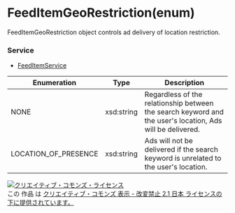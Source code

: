 # FeedItemGeoRestriction(enum)
FeedItemGeoRestriction object controls ad delivery of location restriction.

### Service
+ [FeedItemService](../services/FeedItemService.md)

| Enumeration | Type | Description |
|---|---|---|
| NONE | xsd:string | Regardless of the relationship between the search keyword and the user's location, Ads will be delivered.|
| LOCATION_OF_PRESENCE | xsd:string | Ads will not be delivered if the search keyword is unrelated to the user's location. |

<a rel="license" href="http://creativecommons.org/licenses/by-nd/2.1/jp/"><img alt="クリエイティブ・コモンズ・ライセンス" style="border-width:0" src="https://i.creativecommons.org/l/by-nd/2.1/jp/88x31.png" /></a><br />この 作品 は <a rel="license" href="http://creativecommons.org/licenses/by-nd/2.1/jp/">クリエイティブ・コモンズ 表示 - 改変禁止 2.1 日本 ライセンスの下に提供されています。</a>
